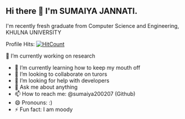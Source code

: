 ## Hi there 👋 I'm SUMAIYA JANNATI. 
I'm recently fresh graduate from Computer Science and Engineering, KHULNA UNIVERSITY

Profile Hits:   [![HitCount](https://hits.dwyl.com/sumaiya200207/sumaiya200207.svg?style=flat-square)](http://hits.dwyl.com/sumaiya200207/sumaiya200207)

🔭 I’m currently working on research
- 🌱 I’m currently learning how to keep my mouth off
- 👯 I’m looking to collaborate on turors
- 🤔 I’m looking for help with developers
- 💬 Ask me about anything
- 📫 How to reach me: @sumaiya200207 (Github)
- 😄 Pronouns: :)
- ⚡ Fun fact: I am moody

